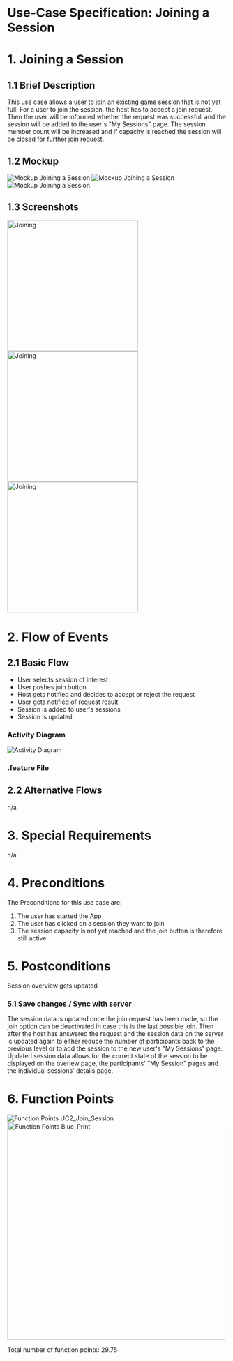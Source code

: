 # Use-Case Specification: Joining a Session

# 1. Joining a Session

## 1.1 Brief Description
This use case allows a user to join an existing game session that is not yet full. For a user to join the session, the host has to accept a join request. Then the user will be informed whether the request was successfull and the session will be added to the user's "My Sessions" page. The session member count will be increased and if capacity is reached the session will be closed for further join request.


## 1.2 Mockup
![Mockup Joining a Session](../mockups/Join_Session_prejoin.png)
![Mockup Joining a Session](../mockups/Join_session_full.png)
![Mockup Joining a Session](../mockups/Join_Session_afterjoin.png)


## 1.3 Screenshots
<img src="./Screenshots/UC2_Join_Session_Screenshot0.png" alt="Joining" width="300"/> <img src="./Screenshots/UC2_Join_Session_Screenshot1.png" alt="Joining" width="300"/> <img src="./Screenshots/UC2_Join_Session_Screenshot2.png" alt="Joining" width="300"/>

# 2. Flow of Events

## 2.1 Basic Flow
- User selects session of interest
- User pushes join button
- Host gets notified and decides to accept or reject the request
- User gets notified of request result
- Session is added to user's sessions
- Session is updated

### Activity Diagram
![Activity Diagram](../activity_diagrams/UCD2_Join_Session.png)

### .feature File


## 2.2 Alternative Flows
n/a

# 3. Special Requirements
n/a

# 4. Preconditions
The Preconditions for this use case are:
1. The user has started the App
2. The user has clicked on a session they want to join
3. The session capacity is not yet reached and the join button is therefore still active

# 5. Postconditions
Session overview gets updated

### 5.1 Save changes / Sync with server
The session data is updated once the join request has been made, so the join option can be deactivated in case this is the last possible join.
Then after the host has answered the request and the session data on the server is updated again to either reduce the number of participants back to the previous level or to add the session to the new user's "My Sessions" page.
Updated session data allows for the correct state of the session to be displayed on the overiew page, the participants' "My Session" pages and the individual sessions' details page.


# 6. Function Points
![Function Points UC2_Join_Session](../function_points/UC2_Joining.png)
<img src="../function_points/Blue_print.png" alt="Function Points Blue_Print" width="500"/>

Total number of function points: 29.75
